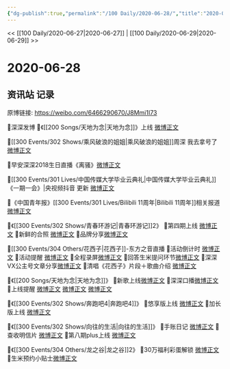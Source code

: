 ```yaml
---
{"dg-publish":true,"permalink":"/100 Daily/2020-06-28/","title":"2020-06-28","created":"2023-04-05T22:30:38.811+08:00","updated":"2023-04-05T22:32:47.635+08:00"}
---
```



<< [[100 Daily/2020-06-27\|2020-06-27]] | [[100 Daily/2020-06-29\|2020-06-29]] >>

# 2020-06-28

## 资讯站 记录

原博链接: https://weibo.com/6466290670/J8Mmi1I73

🌱深深发博
🌟《[[200 Songs/天地为念\|天地为念]]》上线 [微博正文](https://m.weibo.cn/6466290670/4520762000491959)

🌟[[300 Events/302 Shows/乘风破浪的姐姐\|乘风破浪的姐姐]]周深 我去拿号了 [微博正文](https://m.weibo.cn/6466290670/4520786993582462)

🌱早安深深2018生日直播《离骚》[微博正文](https://m.weibo.cn/6466290670/4520710184181529)

🌱[[300 Events/301 Lives/中国传媒大学毕业云典礼\|中国传媒大学毕业云典礼]]《一期一会》|央视频抖音 更新 [微博正文](https://m.weibo.cn/6466290670/4520718269752968)

🌱《中国青年报》[[300 Events/301 Lives/Bilibili 11周年\|Bilibili 11周年]]相关报道[微博正文](https://m.weibo.cn/6466290670/4520811480436877)

🌱《[[300 Events/302 Shows/青春环游记\|青春环游记]]2》
🌟第四期上线 [微博正文](https://m.weibo.cn/6466290670/4520734272015624)
🌟新鲜的合照 [微博正文](https://m.weibo.cn/6466290670/4520823010790637)
🌟品牌分享[微博正文](https://m.weibo.cn/6466290670/4520932599825900)

🌱[[300 Events/304 Others/花西子\|花西子]]-东方之音直播
🌟活动倒计时 [微博正文](https://m.weibo.cn/6466290670/4520849556627427)
🌟活动提醒 [微博正文](https://m.weibo.cn/6466290670/4520747870083922)
🌟全程录屏[微博正文](https://m.weibo.cn/6466290670/4520945928464245)
🌟回答生米提问环节[微博正文](https://m.weibo.cn/6466290670/4520909886901650)
🌟深深VX公主号文章分享[微博正文](https://m.weibo.cn/6466290670/4520864647276313)
🌟清唱《花西子》片段＋歌曲介绍 [微博正文](https://m.weibo.cn/6466290670/4520899045548236)

🌱《[[200 Songs/天地为念\|天地为念]]》
🌟新歌上线[微博正文](https://m.weibo.cn/6466290670/4520764898417296)
🌟深深口播[微博正文](https://m.weibo.cn/6466290670/4520770875218038)
🌟上线提醒 [微博正文](https://m.weibo.cn/6466290670/4520762301915400) [微博正文](https://m.weibo.cn/6466290670/4520764060345621)
[微博正文](https://m.weibo.cn/6466290670/4520807076098936)

🌱《[[300 Events/302 Shows/奔跑吧4\|奔跑吧4]]》
🌟悠享版上线 [微博正文](https://m.weibo.cn/6466290670/4520768836912914)
🌟加长版上线 [微博正文](https://m.weibo.cn/6466290670/4520832250006595)

🌱《[[300 Events/302 Shows/向往的生活\|向往的生活]]》
🌟手账日记 [微博正文](https://m.weibo.cn/6466290670/4520809571918241)
🌟查收明信片 [微博正文](https://m.weibo.cn/6466290670/4520839095239981)
🌟第八期plus上线 [微博正文](https://m.weibo.cn/6466290670/4520769189887366)

🌱《[[300 Events/304 Others/龙之谷\|龙之谷]]2》
🌟30万福利彩蛋解锁 [微博正文](https://m.weibo.cn/6466290670/4520821563220729)
🌟生米预约小贴士[微博正文](https://m.weibo.cn/6466290670/4520929298547660)
